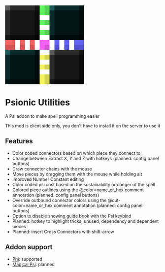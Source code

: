 ![Psionic Utilities logo](src/main/resources/logo.png)
# Psionic Utilities
A Psi addon to make spell programming easier

This mod is client side only, you don't have to install it on the server to use it

## Features
- Color coded connectors based on which piece they connect to
- Change between Extract X, Y and Z with hotkeys (planned: config panel buttons)
- Draw connector chains with the mouse
- Move pieces by dragging them with the mouse while holding alt
- Improved Number Constant editing
- Color coded psi cost based on the sustainability or danger of the spell
- Colored piece outlines using the @color=name_or_hex comment annotation (planned: config panel buttons)
- Override outbound connector colors using the @out-color=name_or_hex comment annotation (planned: config panel buttons)
- Option to disable showing guide book with the Psi keybind
- Planned: hotkey to highlight tricks, unused, dependency and dependent pieces
- Planned: insert Cross Connectors with shift-arrow

## Addon support
- [Phi](https://www.curseforge.com/minecraft/mc-mods/phi): supported
- [Magical Psi](https://www.curseforge.com/minecraft/mc-mods/magical-psi-redux): planned

